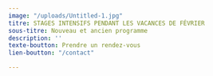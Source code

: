 ```yaml
---
image: "/uploads/Untitled-1.jpg"
titre: STAGES INTENSIFS PENDANT LES VACANCES DE FÉVRIER
sous-titre: Nouveau et ancien programme
description: ''
texte-boutton: Prendre un rendez-vous
lien-boutton: "/contact"

---
```

